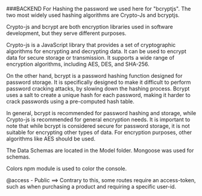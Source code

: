 ###BACKEND
For Hashing the password we used here for "bcryptjs".
The two most widely used hashing algorithms are Crypto-Js and bcryptjs.

Crypto-js and bcrypt are both encryption libraries used in software development, but they serve different purposes.

Crypto-js is a JavaScript library that provides a set of cryptographic algorithms for encrypting and decrypting data. It can be used to encrypt data for secure storage or transmission. It supports a wide range of encryption algorithms, including AES, DES, and SHA-256.

On the other hand, bcrypt is a password hashing function designed for password storage. It is specifically designed to make it difficult to perform password cracking attacks, by slowing down the hashing process. Bcrypt uses a salt to create a unique hash for each password, making it harder to crack passwords using a pre-computed hash table.

In general, bcrypt is recommended for password hashing and storage, while Crypto-js is recommended for general encryption needs. It is important to note that while bcrypt is considered secure for password storage, it is not suitable for encrypting other types of data. For encryption purposes, other algorithms like AES should be used.

The Data Schemas are located in the Model folder. Mongoose was used for schemas.

Colors npm module is used to color the console.

@access - Public ==> Contrary to this, some routes require an access-token, such as when purchasing a product and requiring a specific user-id.